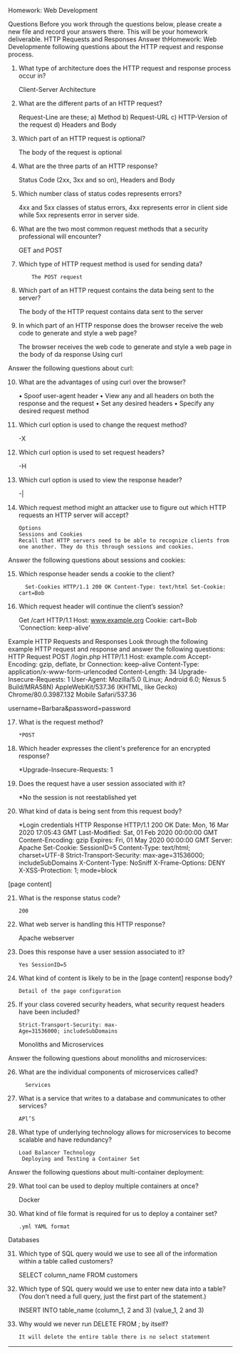 Homework: Web Development

Questions
Before you work through the questions below, please create a new file and record your answers there. This will be your homework deliverable.
HTTP Requests and Responses
Answer thHomework: Web Developmente following questions about the HTTP request and response process.
1.	What type of architecture does the HTTP request and response process occur in?

      Client-Server Architecture

2.	What are the different parts of an HTTP request?


      Request-Line are these; a) Method b) Request-URL c) HTTP-Version of the request d) Headers and Body 

3.	Which part of an HTTP request is optional?


      The body of the request is optional

4.	What are the three parts of an HTTP response?


      Status Code (2xx, 3xx and so on), Headers and Body

5.	Which number class of status codes represents errors?


    4xx and 5xx classes of status errors, 4xx represents error in client side while 5xx represents error in server side.

6.	What are the two most common request methods that a security professional will encounter?


    GET and POST

7.	Which type of HTTP request method is used for sending data?


          	The POST request

8.	Which part of an HTTP request contains the data being sent to the server?


      The body of the HTTP request contains data sent to the server

9.	In which part of an HTTP response does the browser receive the web code to generate and style a web page?


    The browser receives the web code to generate and style a web page in the body of da response
    Using curl

Answer the following questions about curl:

10.	What are the advantages of using curl over the browser?
    
    •	Spoof user-agent header
    •	View any and all headers on both the response and the request
    •	Set any desired headers
    •	Specify any desired request method

11.	Which curl option is used to change the request method?
      
      
      -X

12.	Which curl option is used to set request headers?
      
      
      -H

13.	Which curl option is used to view the response header?


    -|

14.	Which request method might an attacker use to figure out which HTTP requests an HTTP server will accept?
        
        
        Options
        Sessions and Cookies
        Recall that HTTP servers need to be able to recognize clients from one another. They do this through sessions and cookies.

Answer the following questions about sessions and cookies:

15.	Which response header sends a cookie to the client?


          Set-Cookies HTTP/1.1 200 OK Content-Type: text/html Set-Cookie: cart=Bob


16.	Which request header will continue the client’s session?


    Get /cart HTTP/1.1 
    Host: www.example.org
    Cookie: cart=Bob
    ‘Connection: keep-alive’


Example HTTP Requests and Responses
Look through the following example HTTP request and response and answer the following questions:
HTTP Request
POST /login.php HTTP/1.1
Host: example.com
Accept-Encoding: gzip, deflate, br
Connection: keep-alive
Content-Type: application/x-www-form-urlencoded
Content-Length: 34
Upgrade-Insecure-Requests: 1
User-Agent: Mozilla/5.0 (Linux; Android 6.0; Nexus 5 Build/MRA58N) AppleWebKit/537.36 (KHTML, like Gecko) Chrome/80.0.3987.132 Mobile Safari/537.36

username=Barbara&password=password

17.	What is the request method?


        *POST

18.	Which header expresses the client's preference for an encrypted response?


       *Upgrade-Insecure-Requests: 1

19.	Does the request have a user session associated with it?


       *No the session is not reestablished yet

20.	What kind of data is being sent from this request body?


    *Login credentials
    HTTP Response
    HTTP/1.1 200 OK
    Date: Mon, 16 Mar 2020 17:05:43 GMT
    Last-Modified: Sat, 01 Feb 2020 00:00:00 GMT
    Content-Encoding: gzip
    Expires: Fri, 01 May 2020 00:00:00 GMT
    Server: Apache
    Set-Cookie: SessionID=5
    Content-Type: text/html; charset=UTF-8
    Strict-Transport-Security: max-age=31536000; includeSubDomains
    X-Content-Type: NoSniff
    X-Frame-Options: DENY
    X-XSS-Protection: 1; mode=block

[page content]

21.	What is the response status code?


        200

22.	What web server is handling this HTTP response?


       Apache webserver

23.	Does this response have a user session associated to it?


        Yes SessionID=5

24.	What kind of content is likely to be in the [page content] response body?


        Detail of the page configuration

25.	If your class covered security headers, what security request headers have been included?


        Strict-Transport-Security: max-
        Age=31536000; includeSubDomains
       Monoliths and Microservices

Answer the following questions about monoliths and microservices:

26.	What are the individual components of microservices called?


          Services

27.	What is a service that writes to a database and communicates to other services?


        APl’S

28.	What type of underlying technology allows for microservices to become scalable and have redundancy?


        Load Balancer Technology
         Deploying and Testing a Container Set

Answer the following questions about multi-container deployment:

29.	What tool can be used to deploy multiple containers at once?


       Docker

30.	What kind of file format is required for us to deploy a container set?


        .yml YAML format

Databases

31.	Which type of SQL query would we use to see all of the information within a table called customers?


    SELECT column_name FROM customers

32.	Which type of SQL query would we use to enter new data into a table? (You don't need a full query, just the first part of the statement.)


       INSERT INTO table_name (column_1, 2 and 3) (value_1, 2 and 3)

33.	Why would we never run DELETE FROM <table-name>; by itself? 


        It will delete the entire table there is no select statement
________________________________________

